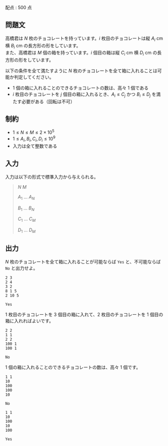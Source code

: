 配点 : $500$ 点

## 問題文

高橋君は $N$ 枚のチョコレートを持っています。$i$ 枚目のチョコレートは縦 $A_i$ cm 横 $B_i$ cm の長方形の形をしています。<br>
また、高橋君は $M$ 個の箱を持っています。$i$ 個目の箱は縦 $C_i$ cm 横 $D_i$ cm の長方形の形をしています。  

以下の条件を全て満たすように $N$ 枚のチョコレートを全て箱に入れることは可能か判定してください。  

- $1$ 個の箱に入れることのできるチョコレートの数は、高々 $1$ 個である
- $i$ 枚目のチョコレートを $j$ 個目の箱に入れるとき、$A_i \leq C_j$ かつ $B_i \leq D_j$ を満たす必要がある（回転は不可）

## 制約

- $1 \leq N \leq M \leq 2\times 10^5$
- $1 \leq A_i,B_i,C_i,D_i \leq 10^9$
- 入力は全て整数である

## 入力

入力は以下の形式で標準入力から与えられる。

> $N$ $M$
> 
> $A_1$ $\ldots$ $A_N$
> 
> $B_1$ $\ldots$ $B_N$
> 
> $C_1$ $\ldots$ $C_M$
> 
> $D_1$ $\ldots$ $D_M$

## 出力

$N$ 枚のチョコレートを全て箱に入れることが可能ならば `Yes` と、不可能ならば `No` と出力せよ。  

```input1
2 3
2 4
3 2
8 1 5
2 10 5
```

```output1
Yes
```

$1$ 枚目のチョコレートを $3$ 個目の箱に入れて、$2$ 枚目のチョコレートを $1$ 個目の箱に入れればよいです。  

```input2
2 2
1 1
2 2
100 1
100 1
```

```output2
No
```

$1$ 個の箱に入れることのできるチョコレートの数は、高々 $1$ 個です。  

```input3
1 1
10
100
100
10
```

```output3
No
```

```input4
1 1
10
100
10
100
```

```output4
Yes
```